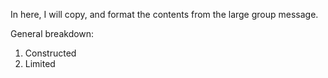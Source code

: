 In here, I will copy, and format the contents from the large group message. 

General breakdown:
1. Constructed
2. Limited  